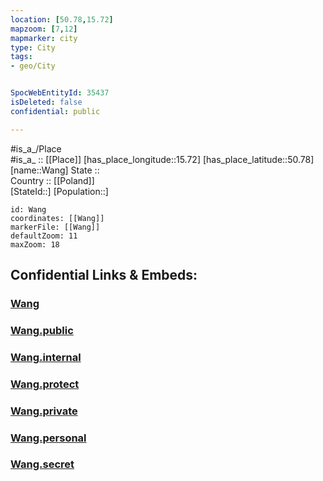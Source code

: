 ```yaml
---
location: [50.78,15.72] 
mapzoom: [7,12] 
mapmarker: city 
type: City
tags:
- geo/City


SpocWebEntityId: 35437
isDeleted: false
confidential: public

---
```

#is_a_/Place  
#is_a_ :: [[Place]] 
[has_place_longitude::15.72] 
[has_place_latitude::50.78] 
[name::Wang] 
State ::  
Country :: [[Poland]]  
[StateId::] 
[Population::] 



```leaflet
id: Wang
coordinates: [[Wang]] 
markerFile: [[Wang]] 
defaultZoom: 11 
maxZoom: 18
```


## Confidential Links & Embeds: 

### [Wang](/_Standards/Earth/Continent/Europe/Europe~East/Poland/Provinces~Poland/Lower_Silesian/City/Wang.md) 

### [Wang.public](/_public/Earth/Continent/Europe/Europe~East/Poland/Provinces~Poland/Lower_Silesian/City/Wang.public.md) 

### [Wang.internal](/_internal/Earth/Continent/Europe/Europe~East/Poland/Provinces~Poland/Lower_Silesian/City/Wang.internal.md) 

### [Wang.protect](/_protect/Earth/Continent/Europe/Europe~East/Poland/Provinces~Poland/Lower_Silesian/City/Wang.protect.md) 

### [Wang.private](/_private/Earth/Continent/Europe/Europe~East/Poland/Provinces~Poland/Lower_Silesian/City/Wang.private.md) 

### [Wang.personal](/_personal/Earth/Continent/Europe/Europe~East/Poland/Provinces~Poland/Lower_Silesian/City/Wang.personal.md) 

### [Wang.secret](/_secret/Earth/Continent/Europe/Europe~East/Poland/Provinces~Poland/Lower_Silesian/City/Wang.secret.md)

